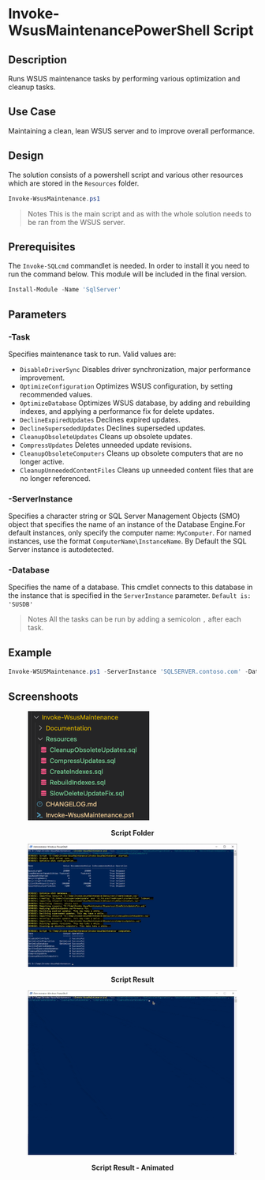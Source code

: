 # Invoke-WsusMaintenancePowerShell Script

## Description

Runs WSUS maintenance tasks by performing various optimization and cleanup tasks.

## Use Case

Maintaining a clean, lean WSUS server and to improve overall performance.

## Design

The solution consists of a powershell script and various other resources which are stored in the `Resources` folder.

```PowerShell
Invoke-WsusMaintenance.ps1
```

>Notes
>This is the main script and as with the whole solution needs to be ran from the WSUS server.

## Prerequisites

The `Invoke-SQLcmd` commandlet is needed. In order to install it you need to run the command below. This module will be included in the final version.

```PowerShell
Install-Module -Name 'SqlServer'
```

## Parameters

### -Task

Specifies maintenance task to run.
Valid values are:

* `DisableDriverSync`
  Disables driver synchronization, major performance improvement.
* `OptimizeConfiguration`
Optimizes WSUS configuration, by setting recommended values.
* `OptimizeDatabase`
Optimizes WSUS database, by adding and rebuilding indexes, and applying a performance fix for delete updates.
* `DeclineExpiredUpdates`
Declines expired updates.
* `DeclineSupersededUpdates`
Declines superseded updates.
* `CleanupObsoleteUpdates`
Cleans up obsolete updates.
* `CompressUpdates`
Deletes unneeded update revisions.
* `CleanupObsoleteComputers`
Cleans up obsolete computers that are no longer active.
* `CleanupUnneededContentFiles`
Cleans up unneeded content files that are no longer referenced.

### -ServerInstance

Specifies a character string or SQL Server Management Objects (SMO) object that specifies the name of an instance of the Database Engine.For default instances, only specify the computer name: `MyComputer`.
For named instances, use the format `ComputerName\InstanceName`.
By Default the SQL Server instance is autodetected.

### -Database

Specifies the name of a database. This cmdlet connects to this database in the instance that is specified in the `ServerInstance` parameter.
`Default is: 'SUSDB'`

>Notes
>All the tasks can be run by adding a semicolon `,` after each task.

## Example

```PowerShell
Invoke-WSUSMaintenance.ps1 -ServerInstance 'SQLSERVER.contoso.com' -Database 'SUSDB' -Task 'DisableDriverSync','OptimizeConfiguration', 'OptimizeDatabase', 'DeclineExpiredUpdates', 'DeclineSupersededUpdates', 'CleanupObsoleteUpdates', 'CompressUpdates', 'CleanupObsoleteComputers', 'CleanupUnneededContentFiles'
```

## Screenshoots

<figure>

![Script Folder](./assets/images/Invoke-WsusMaintenance_Folder.png "Script Folder")

<figcaption align = "center"><b>Script Folder</b></figcaption>
</figure>

<figure>

![Invoke-WsusMaintenance - Result](./assets/images/Invoke-WsusMaintenance_Result.png "Script Result")

<figcaption align = "center"><b>Script Result</b></figcaption>
</figure>

<figure>

![Script Result - Animated](./assets/images/Invoke-WsusMaintenance.gif "Script Result - Animated")

<figcaption align = "center"><b>Script Result - Animated</b></figcaption>
</figure>